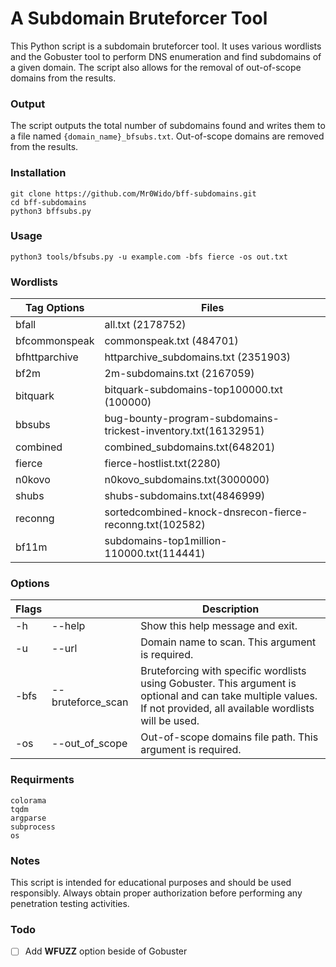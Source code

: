 # A Subdomain Bruteforcer Tool
This Python script is a subdomain bruteforcer tool. It uses various wordlists and the Gobuster tool to perform DNS enumeration and find subdomains of a given domain. The script also allows for the removal of out-of-scope domains from the results.

### Output
The script outputs the total number of subdomains found and writes them to a file named `{domain_name}_bfsubs.txt`. Out-of-scope domains are removed from the results.

### Installation
```
git clone https://github.com/Mr0Wido/bff-subdomains.git
cd bff-subdomains
python3 bffsubs.py
```

### Usage
```
python3 tools/bfsubs.py -u example.com -bfs fierce -os out.txt
```

### Wordlists
**Tag Options** | Files
--- | ---
bfall | all.txt (2178752)
bfcommonspeak | commonspeak.txt (484701)
bfhttparchive | httparchive_subdomains.txt (2351903)
bf2m | 2m-subdomains.txt (2167059)
bitquark | bitquark-subdomains-top100000.txt (100000)
bbsubs | bug-bounty-program-subdomains-trickest-inventory.txt(16132951)
combined | combined_subdomains.txt(648201)
fierce | fierce-hostlist.txt(2280)
n0kovo | n0kovo_subdomains.txt(3000000)
shubs | shubs-subdomains.txt(4846999)
reconng | sortedcombined-knock-dnsrecon-fierce-reconng.txt(102582)
bf11m | subdomains-top1million-110000.txt(114441)

### Options
**Flags** |    | Description
--- | ---  | ---
-h | --help | Show this help message and exit.
-u | --url | Domain name to scan. This argument is required.
-bfs | --bruteforce_scan | Bruteforcing with specific wordlists using Gobuster. This argument is optional and can take multiple values. If not provided, all available wordlists will be used.
-os | --out_of_scope | Out-of-scope domains file path. This argument is required.

### Requirments
```
colorama
tqdm
argparse
subprocess
os
```

### Notes
This script is intended for educational purposes and should be used responsibly. Always obtain proper authorization before performing any penetration testing activities.

### Todo
- [ ] Add **WFUZZ** option beside of Gobuster
